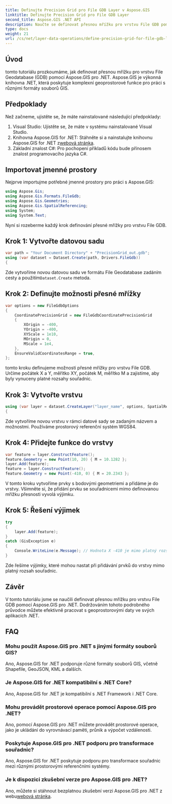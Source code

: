 ```yaml
---
title: Definujte Precision Grid pro File GDB Layer v Aspose.GIS
linktitle: Definujte Precision Grid pro File GDB Layer
second_title: Aspose.GIS .NET API
description: Naučte se definovat přesnou mřížku pro vrstvu File GDB pomocí Aspose.GIS pro .NET. Postupujte podle našeho podrobného návodu.
type: docs
weight: 21
url: /cs/net/layer-data-operations/define-precision-grid-for-file-gdb-layer/
---
```

## Úvod
tomto tutoriálu prozkoumáme, jak definovat přesnou mřížku pro vrstvu File Geodatabase (GDB) pomocí Aspose.GIS pro .NET. Aspose.GIS je výkonná knihovna .NET, která poskytuje komplexní geoprostorové funkce pro práci s různými formáty souborů GIS.
## Předpoklady
Než začneme, ujistěte se, že máte nainstalované následující předpoklady:
1. Visual Studio: Ujistěte se, že máte v systému nainstalované Visual Studio.
2.  Knihovna Aspose.GIS for .NET: Stáhněte si a nainstalujte knihovnu Aspose.GIS for .NET z[webová stránka](https://releases.aspose.com/gis/net/).
3. Základní znalost C#: Pro pochopení příkladů kódu bude přínosem znalost programovacího jazyka C#.
## Importovat jmenné prostory
Nejprve importujme potřebné jmenné prostory pro práci s Aspose.GIS:
```csharp
using Aspose.Gis;
using Aspose.Gis.Formats.FileGdb;
using Aspose.Gis.Geometries;
using Aspose.Gis.SpatialReferencing;
using System;
using System.Text;
```
Nyní si rozeberme každý krok definování přesné mřížky pro vrstvu File GDB.
## Krok 1: Vytvořte datovou sadu
```csharp
var path = "Your Document Directory" + "PrecisionGrid_out.gdb";
using (var dataset = Dataset.Create(path, Drivers.FileGdb))
{
```
 Zde vytvoříme novou datovou sadu ve formátu File Geodatabase zadáním cesty a použitím`Dataset.Create` metoda.
## Krok 2: Definujte možnosti přesné mřížky
```csharp
var options = new FileGdbOptions
{
    CoordinatePrecisionGrid = new FileGdbCoordinatePrecisionGrid
    {
        XOrigin = -400,
        YOrigin = -400,
        XYScale = 1e10,
        MOrigin = 0,
        MScale = 1e4,
    },
    EnsureValidCoordinatesRange = true,
};
```
tomto kroku definujeme možnosti přesné mřížky pro vrstvu File GDB. Určíme počátek X a Y, měřítko XY, počátek M, měřítko M a zajistíme, aby byly vynuceny platné rozsahy souřadnic.
## Krok 3: Vytvořte vrstvu
```csharp
using (var layer = dataset.CreateLayer("layer_name", options, SpatialReferenceSystem.Wgs84))
{
```
Zde vytvoříme novou vrstvu v rámci datové sady se zadaným názvem a možnostmi. Používáme prostorový referenční systém WGS84.
## Krok 4: Přidejte funkce do vrstvy
```csharp
var feature = layer.ConstructFeature();
feature.Geometry = new Point(10, 20) { M = 10.1282 };
layer.Add(feature);
feature = layer.ConstructFeature();
feature.Geometry = new Point(-410, 0) { M = 20.2343 };
```
V tomto kroku vytvoříme prvky s bodovými geometriemi a přidáme je do vrstvy. Všimněte si, že přidání prvku se souřadnicemi mimo definovanou mřížku přesnosti vyvolá výjimku.
## Krok 5: Řešení výjimek
```csharp
try
{
    layer.Add(feature);
}
catch (GisException e)
{
    Console.WriteLine(e.Message); // Hodnota X -410 je mimo platný rozsah.
}
```
Zde řešíme výjimky, které mohou nastat při přidávání prvků do vrstvy mimo platný rozsah souřadnic.
## Závěr
V tomto tutoriálu jsme se naučili definovat přesnou mřížku pro vrstvu File GDB pomocí Aspose.GIS pro .NET. Dodržováním tohoto podrobného průvodce můžete efektivně pracovat s geoprostorovými daty ve svých aplikacích .NET.
## FAQ
### Mohu použít Aspose.GIS pro .NET s jinými formáty souborů GIS?
Ano, Aspose.GIS for .NET podporuje různé formáty souborů GIS, včetně Shapefile, GeoJSON, KML a dalších.
### Je Aspose.GIS for .NET kompatibilní s .NET Core?
Ano, Aspose.GIS for .NET je kompatibilní s .NET Framework i .NET Core.
### Mohu provádět prostorové operace pomocí Aspose.GIS pro .NET?
Ano, pomocí Aspose.GIS pro .NET můžete provádět prostorové operace, jako je ukládání do vyrovnávací paměti, průnik a výpočet vzdálenosti.
### Poskytuje Aspose.GIS pro .NET podporu pro transformace souřadnic?
Ano, Aspose.GIS for .NET poskytuje podporu pro transformace souřadnic mezi různými prostorovými referenčními systémy.
### Je k dispozici zkušební verze pro Aspose.GIS pro .NET?
Ano, můžete si stáhnout bezplatnou zkušební verzi Aspose.GIS pro .NET z webu[webová stránka](https://releases.aspose.com/gis/net/).